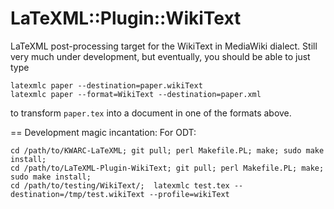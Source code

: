 LaTeXML::Plugin::WikiText
=======================

LaTeXML post-processing target for the WikiText in MediaWiki dialect.
Still very much under development, but eventually, you should be able to
just type
```
latexmlc paper --destination=paper.wikiText
latexmlc paper --format=WikiText --destination=paper.xml
```
to transform ```paper.tex``` into a document in one of the formats above. 


== Development magic incantation:
For ODT:
```
cd /path/to/KWARC-LaTeXML; git pull; perl Makefile.PL; make; sudo make install;
cd /path/to/LaTeXML-Plugin-WikiText; git pull; perl Makefile.PL; make; sudo make install;
cd /path/to/testing/WikiText/;  latexmlc test.tex --destination=/tmp/test.wikiText --profile=wikiText
```
